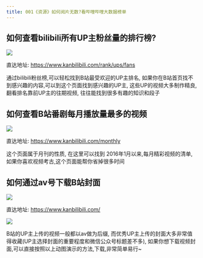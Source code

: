 ```yaml
---
title: 001《资源》如何阅片无数?看哔哩哔哩大数据榜单
---
```


## 如何查看bilibili所有UP主粉丝量的排行榜?

![](https://www.v2fy.com/asset/kanbilibili/up.png)

直达地址: https://www.kanbilibili.com/rank/ups/fans

通过bilibili粉丝榜,可以轻松找到B站最受欢迎的UP主排名, 如果你在B站首页找不到感兴趣的内容,可以到这个页面找到感兴趣的UP主, 这些UP的视频大多制作精良, 翻看排名靠前UP主的往期视频, 往往能找到很多有趣的知识和段子

## 如何查看B站番剧每月播放量最多的视频

![](https://www.v2fy.com/asset/kanbilibili/m.png)

直达地址: https://www.kanbilibili.com/monthly

这个页面属于月刊的性质, 在这里可以找到 2016年1月以来,每月精彩视频的清单, 如果你喜欢视频考古,这个页面能帮你省掉很多时间



## 如何通过av号下载B站封面

![](https://www.v2fy.com/asset/kanbilibili/huoying.gif)

直达地址: https://www.kanbilibili.com/


![](https://www.v2fy.com/asset/kanbilibili/ying.jpg)


B站的UP主上传的视频一般都以av做为后缀, 而优秀UP主上传的封面大多非常值得收藏(UP主选择封面的重要程度和微信公众号标题差不多), 如果你想下载视频封面,可以直接按照以上动图演示的方法,下载,非常简单易行~







